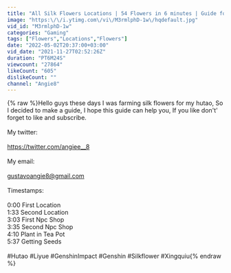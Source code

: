 ```yaml
---
title: "All Silk Flowers Locations | 54 Flowers in 6 minutes | Guide for Hutao and Xingqiu"
image: "https:\/\/i.ytimg.com\/vi\/M3rmlphD-1w\/hqdefault.jpg"
vid_id: "M3rmlphD-1w"
categories: "Gaming"
tags: ["Flowers","Locations","Flowers"]
date: "2022-05-02T20:37:00+03:00"
vid_date: "2021-11-27T02:52:26Z"
duration: "PT6M24S"
viewcount: "27864"
likeCount: "605"
dislikeCount: ""
channel: "Angie8"
---
```

{% raw %}Hello guys these days I was farming silk flowers for my hutao, So I decided to make a guide, I hope this guide can help you, If you like don't' forget to like and subscribe.<br /><br />My twitter:<br /><br /><a rel="nofollow" target="blank" href="https://twitter.com/angiee__8">https://twitter.com/angiee__8</a><br /><br />My email:<br /><br />gustavoangie8@gmail.com<br /><br />Timestamps:<br /><br />0:00 First Location <br />1:33 Second Location <br />3:03 First Npc Shop <br />3:35 Second Npc Shop <br />4:10 Plant in Tea Pot <br />5:37 Getting Seeds <br /><br />#Hutao #Liyue #GenshinImpact #Genshin #Silkflower #Xingquiu{% endraw %}
